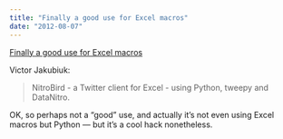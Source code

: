 ```yaml
---
title: "Finally a good use for Excel macros"
date: "2012-08-07"
---
```


[Finally a good use for Excel macros]("http://mit.edu/~victorj/www/blog/2012/08/06/Twitter-reader-in-Excel-with-Python-and-DataNitro/")

Victor Jakubiuk:

> NitroBird - a Twitter client for Excel - using Python, tweepy and DataNitro.

OK, so perhaps not a “good” use, and actually it’s not even using Excel macros but Python — but it’s a cool hack nonetheless.
